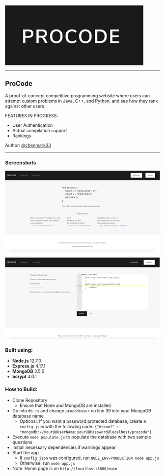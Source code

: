![](Logo.png)

------

## ProCode

A proof-of-concept competitive programming website where users can attempt custom problems in Java, C++, and Python, and see how they rank against other users. 

FEATURES IN PROGRESS: 
- User Authentication 
- Actual compilation support 
- Rankings 

Author: [@chenmark33](https://github.com/chenmark33)

------

### Screenshots 

![](SplashPage.png)
&nbsp;
![](ProblemPage.png)

### Built using: 

* **Node.js** 12.7.0 
* **Express.js** 4.17.1
* **MongoDB** 3.5.5
* **bcrypt** 4.0.1

### How to Build: 

* Clone Repository
  * Ensure that Node and MongoDB are installed 
* Go into `db.js` and change `procodeuser` on line 39 into your MongoDB database name 
  * Optional: If you want a password protected database, create a `config.json` with the following code: 
    `{"dbconf" : "mongodb://yourDBUserName:yourDBPassword@localhost/procode"}`
* Execute `node populate.js` to populate the database with two sample questions 
* Install necessary dependencies if warnings appear 
* Start the app 
  * If `config.json` was configured, run `NODE_ENV=PRODUCTION node app.js`
  * Otherwise, run `node app.js`
* Note: Home page is on `http://localhost:3000/main`